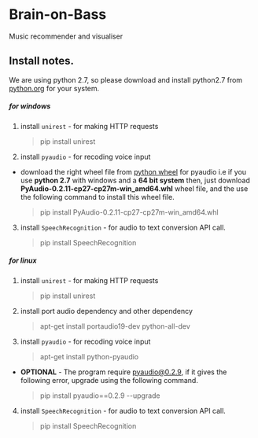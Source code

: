 # Brain-on-Bass
Music recommender and visualiser

## Install notes.
We are using python 2.7, so please download and install python2.7 from [python.org](https://www.python.org/) for your system.

##### for windows
1. install ```unirest``` - for making HTTP requests
    > pip install unirest
2. install ```pyaudio``` - for recoding voice input
 - download the right wheel file from [python wheel](http://www.lfd.uci.edu/~gohlke/pythonlibs/) for pyaudio i.e if you use **python 2.7** with windows and a **64 bit system**
then, just download **PyAudio-0.2.11-cp27-cp27m-win_amd64.whl** wheel file, and the use the following command to install this wheel file.
    > pip install PyAudio-0.2.11-cp27-cp27m-win_amd64.whl
3. install ```SpeechRecognition``` - for audio to text conversion API call.
    > pip install SpeechRecognition
        

##### for linux
1. install ```unirest``` - for making HTTP requests
    > pip install unirest
2. install port audio dependency and other dependency
    > apt-get install portaudio19-dev python-all-dev
3. install ```pyaudio``` - for recoding voice input
    > apt-get install python-pyaudio
- **OPTIONAL** - The program require pyaudio@0.2.9, if it gives the following error, upgrade using the following command.
    > pip install pyaudio==0.2.9 --upgrade
4. install ```SpeechRecognition``` - for audio to text conversion API call.
    > pip install SpeechRecognition
        